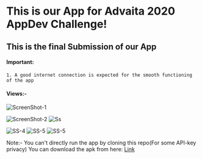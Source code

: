 # This is our App for Advaita 2020 AppDev Challenge!

## This is the final Submission of our App

#### Important:
    1. A good internet connection is expected for the smooth functioning of the app

#### Views:-


![ScreenShot-1](ScreenShot/ezgif.com-gif-maker.gif)

![ScreenShot-2](ScreenShot/rsz_ss2.jpg) ![Ss](ScreenShot/my.jpg)

![SS-4](ScreenShot/rsz_1ss1.jpg) ![SS-5](ScreenShot/rsz_ss4.jpg)
![SS-5](ScreenShot/rsz_ss00.jpg)


Note:- You can't directly run the app by cloning this repo(For some API-key privacy)
You can download the apk from here: [Link](https://drive.google.com/drive/folders/1N46mGkXwy6byL2iBHR31jJDSp_6-yNtL?usp=sharing)